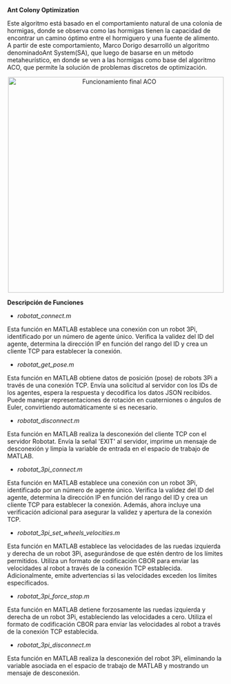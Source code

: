 **Ant Colony Optimization**

Este algoritmo está basado en el comportamiento natural de una colonia de hormigas, donde se observa como las hormigas tienen la capacidad de encontrar un camino óptimo entre el hormiguero y una fuente de alimento. A partir de este comportamiento, Marco Dorigo desarrolló un algoritmo denominadoAnt System(SA), que luego de basarse en un método metaheurístico, en donde se ven a las hormigas como base del algoritmo ACO, que permite la solución de problemas discretos de optimización.


<div align="center">
<img src="ACO_3pi/Imagenes/ACO.gif" alt="Funcionamiento final ACO" width="500">
</div>

**Descripción de Funciones**

* *robotat_connect.m*

Esta función en MATLAB establece una conexión con un robot 3Pi, identificado por un número de agente único. Verifica la validez del ID del agente, determina la dirección IP en función del rango del ID y crea un cliente TCP para establecer la conexión.

* *robotat_get_pose.m*

Esta función en MATLAB obtiene datos de posición (pose) de robots 3Pi a través de una conexión TCP. Envía una solicitud al servidor con los IDs de los agentes, espera la respuesta y decodifica los datos JSON recibidos. Puede manejar representaciones de rotación en cuaterniones o ángulos de Euler, convirtiendo automáticamente si es necesario.

* *robotat_disconnect.m*


Esta función en MATLAB realiza la desconexión del cliente TCP con el servidor Robotat. Envía la señal 'EXIT' al servidor, imprime un mensaje de desconexión y limpia la variable de entrada en el espacio de trabajo de MATLAB.

* *robotat_3pi_connect.m*

Esta función en MATLAB establece una conexión con un robot 3Pi, identificado por un número de agente único. Verifica la validez del ID del agente, determina la dirección IP en función del rango del ID y crea un cliente TCP para establecer la conexión. Además, ahora incluye una verificación adicional para asegurar la validez y apertura de la conexión TCP.

* *robotat_3pi_set_wheels_velocities.m*

Esta función en MATLAB establece las velocidades de las ruedas izquierda y derecha de un robot 3Pi, asegurándose de que estén dentro de los límites permitidos. Utiliza un formato de codificación CBOR para enviar las velocidades al robot a través de la conexión TCP establecida. Adicionalmente, emite advertencias si las velocidades exceden los límites especificados.

* *robotat_3pi_force_stop.m*

Esta función en MATLAB detiene forzosamente las ruedas izquierda y derecha de un robot 3Pi, estableciendo las velocidades a cero. Utiliza el formato de codificación CBOR para enviar las velocidades al robot a través de la conexión TCP establecida.

* *robotat_3pi_disconnect.m*

Esta función en MATLAB realiza la desconexión del robot 3Pi, eliminando la variable asociada en el espacio de trabajo de MATLAB y mostrando un mensaje de desconexión.

  


